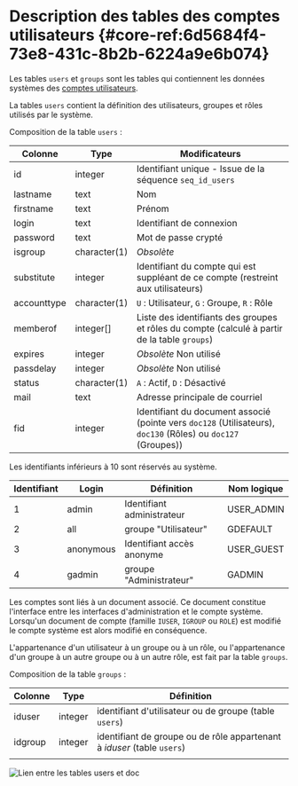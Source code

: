 # Description des tables des comptes utilisateurs {#core-ref:6d5684f4-73e8-431c-8b2b-6224a9e6b074}

Les tables `users` et `groups` sont les tables qui contiennent les données
systèmes des [comptes utilisateurs][users]. 

La tables `users` contient la définition des utilisateurs, groupes et rôles
utilisés par le système.

Composition de la table `users` :

|   Colonne   |     Type     |                                                 Modificateurs                                                 |
| ----------- | ------------ | ------------------------------------------------------------------------------------------------------------- |
| id          | integer      | Identifiant unique - Issue de la séquence `seq_id_users`                                                      |
| lastname    | text         | Nom                                                                                                           |
| firstname   | text         | Prénom                                                                                                        |
| login       | text         | Identifiant de connexion                                                                                      |
| password    | text         | Mot de passe crypté                                                                                           |
| isgroup     | character(1) | *Obsolète*                                                                                                    |
| substitute  | integer      | Identifiant du compte qui est suppléant de ce compte (restreint aux utilisateurs)                             |
| accounttype | character(1) | `U` : Utilisateur, `G` : Groupe, `R` : Rôle                                                                   |
| memberof    | integer[]    | Liste des identifiants des groupes et rôles du compte (calculé à partir de la table `groups`)                 |
| expires     | integer      | *Obsolète* Non utilisé                                                                                        |
| passdelay   | integer      | *Obsolète* Non utilisé                                                                                        |
| status      | character(1) | `A` : Actif, `D` : Désactivé                                                                                  |
| mail        | text         | Adresse principale de courriel                                                                                |
| fid         | integer      | Identifiant du document associé (pointe vers `doc128` (Utilisateurs), `doc130` (Rôles) ou `doc127` (Groupes)) |


Les identifiants inférieurs à 10 sont réservés au système.

| Identifiant |   Login   |        Définition          | Nom logique |
| ----------- | --------- | -------------------------- | ----------- |
|           1 | admin     | Identifiant administrateur | USER_ADMIN  |
|           2 | all       | groupe "Utilisateur"       | GDEFAULT    |
|           3 | anonymous | Identifiant accès anonyme  | USER_GUEST  |
|           4 | gadmin    | groupe "Administrateur"    | GADMIN      |

Les comptes sont liés à un document associé. Ce document constitue l'interface
entre les interfaces d'administration et le compte système. Lorsqu'un document
de compte (famille `IUSER`, `IGROUP` ou `ROLE`) est modifié le compte système
est alors modifié en conséquence.


L'appartenance d'un utilisateur à un groupe ou à un rôle, ou l'appartenance
d'un groupe à un autre groupe ou à un autre rôle, est fait par la table
`groups`.

Composition de la table `groups` :


| Colonne |   Type  |                                Définition                               |
| ------- | ------- | ----------------------------------------------------------------------- |
| iduser  | integer | identifiant d'utilisateur ou de groupe (table `users`)                  |
| idgroup | integer | identifiant de groupe ou de rôle appartenant à _iduser_ (table `users`) |
|         |         |                                                                         |


![ Lien entre les tables users et doc ](advanced/dbaccount.png)


<!-- links -->
[users]:        #core-ref:2bd98eec-5b03-4af0-b9d6-1bbf78fe9733 "Utilisateurs, groupes et rôles"